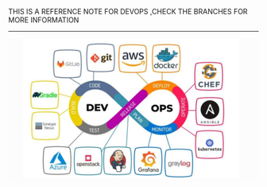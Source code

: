 THIS IS A REFERENCE NOTE FOR DEVOPS ,CHECK THE BRANCHES FOR MORE INFORMATION

----------------------------------------------------------------------------

![](https://github.com/akhileehh/learn-devops/blob/automation/essential%20pictures/devopstools%20(2).jpg?raw=true)
